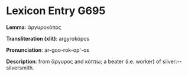 # Lexicon Entry G695

**Lemma**: ἀργυροκόπος

**Transliteration (xlit)**: argyrokópos

**Pronunciation**: ar-goo-rok-op'-os

**Description**:
from ἄργυρος and κόπτω; a beater (i.e. worker) of silver:--silversmith.
